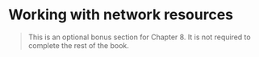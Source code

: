 # Working with network resources

> This is an optional bonus section for Chapter 8. It is not required to complete the rest of the book.